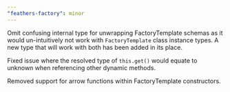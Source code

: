 ```yaml
---
"feathers-factory": minor
---
```


Omit confusing internal type for unwrapping FactoryTemplate schemas as it would un-intuitively not work with
`FactoryTemplate` class instance types. A new type that will work with both has been added in its place.

Fixed issue where the resolved type of `this.get()` would equate to unknown when referencing other dynamic methods.

Removed support for arrow functions within FactoryTemplate constructors.